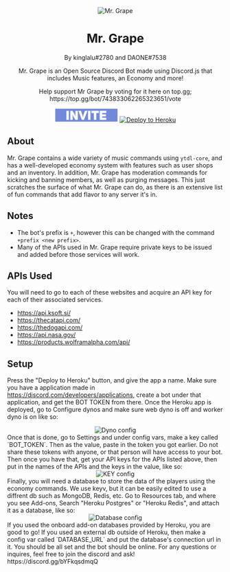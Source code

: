 <div align="center">
	<img src="images/mrgrape.png" title="Mr. Grape" alt="Mr. Grape" />
	<h1>Mr. Grape</h1>
	<p>By kinglalu#2780 and DAONE#7538<p>
	<p>Mr. Grape is an Open Source Discord Bot made using Discord.js that includes Music features, an Economy and more!</p>
	<p> Help support Mr Grape by voting for it here on top.gg; https://top.gg/bot/743833062265323651/vote </p>
	<a href="https://discord.com/oauth2/authorize?client_id=743833062265323651&scope=bot&permissions=0"><img src="/images/invite.png"width="147" height="32" alt="Invite to your server!"></a>
	<a href="https://heroku.com/deploy?template=https://github.com/kinglalu/Mr.Grape"><img src="https://www.herokucdn.com/deploy/button.svg" alt="Deploy to Heroku"></a>
</div>

## About

Mr. Grape contains a wide variety of music commands using `ytdl-core`, and has a well-developed economy system with features such as user shops and an inventory. In addition, Mr. Grape has moderation commands for kicking and banning members, as well as purging messages. This just scratches the surface of what Mr. Grape can do, as there is an extensive list of fun commands that add flavor to any server it's in.

## Notes
* The bot's prefix is `+`, however this can be changed with the command `+prefix <new prefix>`.
* Many of the APIs used in Mr. Grape require private keys to be issued and added before those services will work.


## APIs Used
You will need to go to each of these websites and acquire an API key for each of their associated services.
* https://api.ksoft.si/
* https://thecatapi.com/
* https://thedogapi.com/
* https://api.nasa.gov/
* https://products.wolframalpha.com/api/

## Setup

 Press the "Deploy to Heroku" button, and give the app a name.
Make sure you have a application made in https://discord.com/developers/applications, create a bot under that application, and get the BOT TOKEN from there.
Once the Heroku app is deployed, go to Configure dynos and make sure web dyno is off and worker dyno is on like so:
<div align="center">
	<img src="images/dynos.JPG" alt="Dyno config" />
</div>
Once that is done, go to Settings and under config vars, make a key called `BOT_TOKEN`. Then as the value, paste in the token you got earlier. Do not share these tokens with anyone, or that person will have access to your bot. Then once you have that, get your API keys for the APIs listed above, then put in the names of the APIs and the keys in the value, like so:
<div align="center">
	<img src="images/keys.jpg" alt="KEY config" />
</div>
Finally, you will need a database to store the data of the players using the economy commands. We use keyv, but it can be easily edited to use a diffrent db such as MongoDB, Redis, etc. Go to Resources tab, and where you see Add-ons, Search "Heroku Postgres" or "Heroku Redis", and attach it as a database, like so:
<div align="center">
	<img src="images/database.JPG" alt="Database config" />
</div>
If you used the onboard add-on databases provided by Heroku, you are good to go! If you used an external db outside of Heroku, then make a config var called `DATABASE_URL` and put the database's connection url in it. You should be all set and the bot should be online. For any questions or inquires, feel free to join the discord and ask! https://discord.gg/bYFkqsdmqQ
